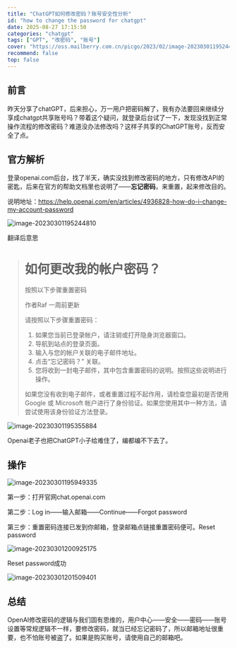 ```yaml
---
title: "ChatGPT如何修改密码？账号安全性分析"
id: "how to change the password for chatgpt"
date: 2025-08-27 17:15:50
categories: "chatgpt"
tags: ["GPT", "改密码", "账号"]
cover: "https://oss.mailberry.com.cn/picgo/2023/02/image-20230301195244810.png?x-oss-process=image/watermark,text_TWFpbEJlcnJ5LmNvbS5jbg,type_ZmFuZ3poZW5naGVpdGk,size_18,shadow_50,t_70,g_se,x_10,y_10,color_ffffff"
recommend: false
top: false
---
```


## 前言

昨天分享了chatGPT，后来担心，万一用户把密码解了，我有办法要回来继续分享成chatgpt共享账号吗？带着这个疑问，就登录后台试了一下，发现没找到正常操作流程的修改密码？难道没办法修改吗？这样子共享的ChatGPT账号，反而安全了点。

## 官方解析

登录openai.com后台，找了半天，确实没找到修改密码的地方，只有修改API的密匙，后来在官方的帮助文档里也说明了——**忘记密码**，来重置，起来修改目的。

说明地址：https://help.openai.com/en/articles/4936828-how-do-i-change-my-account-password

![image-20230301195244810](https://oss.mailberry.com.cn/picgo/2023/02/image-20230301195244810.png?x-oss-process=image/watermark,text_TWFpbEJlcnJ5LmNvbS5jbg,type_ZmFuZ3poZW5naGVpdGk,size_18,shadow_50,t_70,g_se,x_10,y_10,color_ffffff)

翻译后意思

> # 如何更改我的帐户密码？
>
> 按照以下步骤重置密码
>
> 作者Raf
> 一周前更新
>
> 请按照以下步骤重置密码：
>
> 1. 如果您当前已登录帐户，请注销或打开隐身浏览器窗口。
> 2. 导航到站点的登录页面。
> 3. 输入与您的帐户关联的电子邮件地址。
> 4. 点击“忘记密码？” 关联。
> 5. 您将收到一封电子邮件，其中包含重置密码的说明。按照这些说明进行操作。
>
> 如果您没有收到电子邮件，或者重置过程不起作用，请检查您最初是否使用 Google 或 Microsoft 帐户进行了身份验证。如果您使用其中一种方法，请尝试使用该身份验证方法登录。

![image-20230301195355884](https://oss.mailberry.com.cn/picgo/2023/02/image-20230301195355884.png?x-oss-process=image/watermark,text_TWFpbEJlcnJ5LmNvbS5jbg,type_ZmFuZ3poZW5naGVpdGk,size_18,shadow_50,t_70,g_se,x_10,y_10,color_ffffff)

Openai老子也把ChatGPT小子给难住了，编都编不下去了。 

## 操作

![image-20230301195949335](https://oss.mailberry.com.cn/picgo/2023/02/image-20230301195949335.png?x-oss-process=image/watermark,text_TWFpbEJlcnJ5LmNvbS5jbg,type_ZmFuZ3poZW5naGVpdGk,size_18,shadow_50,t_70,g_se,x_10,y_10,color_ffffff)

第一步：打开官网chat.openai.com 

第二步：Log in——输入邮箱——Continue——Forgot password

第三步：重置密码连接已发到你邮箱，登录邮箱点链接重置密码便可。Reset password

![image-20230301200925175](https://oss.mailberry.com.cn/picgo/2023/02/image-20230301200925175.png?x-oss-process=image/watermark,text_TWFpbEJlcnJ5LmNvbS5jbg,type_ZmFuZ3poZW5naGVpdGk,size_18,shadow_50,t_70,g_se,x_10,y_10,color_ffffff)

Reset password成功

![image-20230301201509401](https://oss.mailberry.com.cn/picgo/2023/02/image-20230301201509401.png?x-oss-process=image/watermark,text_TWFpbEJlcnJ5LmNvbS5jbg,type_ZmFuZ3poZW5naGVpdGk,size_18,shadow_50,t_70,g_se,x_10,y_10,color_ffffff)

## 总结

OpenAI修改密码的逻辑与我们固有思维的，用户中心——安全——密码——账号设置等常规逻辑不一样，要修改密码，就当已经忘记密码了，所以邮箱地址很重要，也不怕账号被盗了。如果是购买账号，请使用自己的邮箱吧。